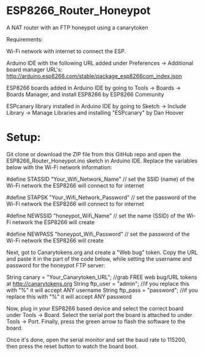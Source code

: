 # ESP8266_Router_Honeypot
A NAT router with an FTP honeypot using a canarytoken

Requirements: 

Wi-Fi network with internet to connect the ESP.

Arduino IDE with the following URL added under Preferences -> Additional board manager URL's: http://arduino.esp8266.com/stable/package_esp8266com_index.json

ESP8266 boards added in Arduino IDE by going to Tools -> Boards -> Boards Manager, and install ESP8266 by ESP8266 Community

ESPcanary library installed in Arduino IDE by going to Sketch -> Include Library -> Manage Libraries and installing "ESPcanary" by Dan Hoover



<h1>Setup:</h1>


Git clone or download the ZIP file from this GitHub repo and open the ESP8266_Router_Honeypot.ino sketch in Arduino IDE.
Replace the variables below with the Wi-Fi network information:

#define STASSID "Your_Wifi_Network_Name" // set the SSID (name) of the Wi-Fi network the ESP8266 will connect to for internet

#define STAPSK  "Your_Wifi_Network_Password" // set the password of the Wi-Fi network the ESP8266 will connect to for internet

#define NEWSSID  "honeypot_Wifi_Name" // set the name (SSID) of the Wi-Fi network the ESP8266 will create

#define NEWPASS  "honeypot_Wifi_Password" // set the password of the Wi-Fi network the ESP8266 will create


Next, got to Canarytokens.org and create a "Web bug" token. Copy the URL and paste it in the part of the code below, while setting the username and password for the honeypot FTP server:

String canary = "Your_Canarytoken_URL";  //grab FREE web bug/URL tokens at http://canarytokens.org
String ftp_user = "admin";    //if you replace this with "%" it will accept ANY username
String ftp_pass = "password"; //if you replace this with "%" it will accept ANY password


Now, plug in your ESP8266 based device and select the correct board under Tools -> Board. Select the serial port the board is attached to under Tools -> Port. Finally, press the green arrow to flash the software to the board.

Once it's done, open the serial monitor and set the baud rate to 115200, then press the reset button to watch the board boot. 
                              
   


